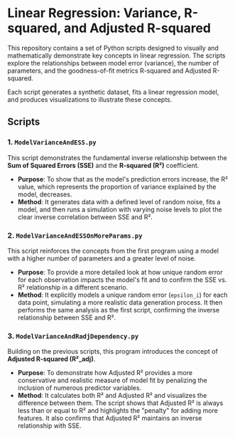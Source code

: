 # Linear Regression: Variance, R-squared, and Adjusted R-squared

This repository contains a set of Python scripts designed to visually and mathematically demonstrate key concepts in linear regression. The scripts explore the relationships between model error (variance), the number of parameters, and the goodness-of-fit metrics R-squared and Adjusted R-squared.

Each script generates a synthetic dataset, fits a linear regression model, and produces visualizations to illustrate these concepts.

## Scripts

### 1. `ModelVarianceAndESS.py`

This script demonstrates the fundamental inverse relationship between the **Sum of Squared Errors (SSE)** and the **R-squared (R²)** coefficient.

- **Purpose**: To show that as the model's prediction errors increase, the R² value, which represents the proportion of variance explained by the model, decreases.
- **Method**: It generates data with a defined level of random noise, fits a model, and then runs a simulation with varying noise levels to plot the clear inverse correlation between SSE and R².

### 2. `ModelVarianceAndESSOnMoreParams.py`

This script reinforces the concepts from the first program using a model with a higher number of parameters and a greater level of noise.

- **Purpose**: To provide a more detailed look at how unique random error for each observation impacts the model's fit and to confirm the SSE vs. R² relationship in a different scenario.
- **Method**: It explicitly models a unique random error (`epsilon_i`) for each data point, simulating a more realistic data generation process. It then performs the same analysis as the first script, confirming the inverse relationship between SSE and R².

### 3. `ModelVarianceAndRadjDependency.py`

Building on the previous scripts, this program introduces the concept of **Adjusted R-squared (R²_adj)**.

- **Purpose**: To demonstrate how Adjusted R² provides a more conservative and realistic measure of model fit by penalizing the inclusion of numerous predictor variables.
- **Method**: It calculates both R² and Adjusted R² and visualizes the difference between them. The script shows that Adjusted R² is always less than or equal to R² and highlights the "penalty" for adding more features. It also confirms that Adjusted R² maintains an inverse relationship with SSE.
